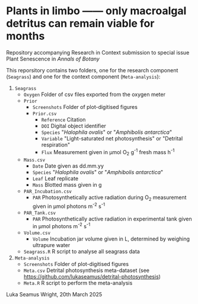 # Plants in limbo —— only macroalgal detritus can remain viable for months
Repository accompanying Research in Context submission to special issue Plant Senescence in *Annals of Botany*

This reporsitory contains two folders, one for the research component (`Seagrass`) and one for the context component (`Meta-analysis`):

1. `Seagrass`
   - `Oxygen` Folder of csv files exported from the oxygen meter
   - `Prior`
      - `Screenshots` Folder of plot-digitised figures
      - `Prior.csv`
        - `Reference` Citation
        - `DOI` Digital object identifier
        - `Species` "*Halophila ovalis*" or "*Amphibolis antarctica*"
        - `Variable` "Light-saturated net photosynthesis" or "Detrital respiration"
        - `Flux` Measurement given in µmol O<sub>2</sub> g<sup>-1</sup> fresh mass h<sup>-1</sup>
    - `Mass.csv`
      - `Date` Date given as dd.mm.yy
      - `Species` "*Halophila ovalis*" or "*Amphibolis antarctica*"
      - `Leaf` Leaf replicate
      - `Mass` Blotted mass given in g
    - `PAR_Incubation.csv`
      - `PAR` Photosynthetically active radiation during O<sub>2</sub> measurement given in µmol photons m<sup>-2</sup> s<sup>-1</sup>
    - `PAR_Tank.csv`
      - `PAR` Photosynthetically active radiation in experimental tank given in µmol photons m<sup>-2</sup> s<sup>-1</sup>
    - `Volume.csv`
      - `Volume` Incubation jar volume given in L, determined by weighing ultrapure water
    - `Seagrass.R` R script to analyse all seagrass data
3. `Meta-analysis`
   - `Screenshots` Folder of plot-digitised figures
   - `Meta.csv` Detrital photosynthesis meta-dataset (see https://github.com/lukaseamus/detrital-photosynthesis)
   - `Meta.R` R script to perform the meta-analysis

Luka Seamus Wright, 20th March 2025
